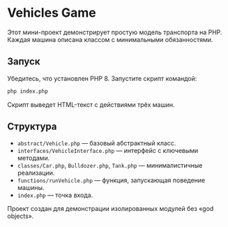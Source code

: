 # Vehicles Game

Этот мини-проект демонстрирует простую модель транспорта на PHP. Каждая машина описана классом с минимальными обязанностями.

## Запуск

Убедитесь, что установлен PHP 8. Запустите скрипт командой:

```bash
php index.php
```

Скрипт выведет HTML-текст с действиями трёх машин.

## Структура

- `abstract/Vehicle.php` — базовый абстрактный класс.
- `interfaces/VehicleInterface.php` — интерфейс с ключевыми методами.
- `classes/Car.php`, `Bulldozer.php`, `Tank.php` — минималистичные реализации.
- `functions/runVehicle.php` — функция, запускающая поведение машины.
- `index.php` — точка входа.

Проект создан для демонстрации изолированных модулей без «god objects».